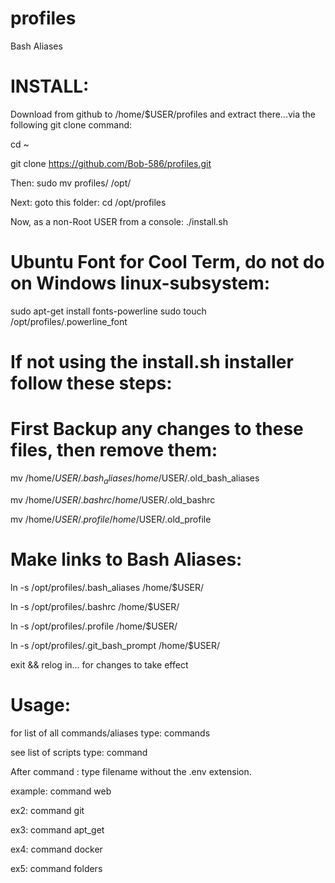 # profiles
Bash Aliases

# INSTALL:
Download from github to /home/$USER/profiles and extract there...via the following git clone command:

cd ~

git clone https://github.com/Bob-586/profiles.git

Then: sudo mv profiles/ /opt/

Next: goto this folder: cd /opt/profiles

Now, as a non-Root USER from a console: ./install.sh

# Ubuntu Font for Cool Term, do not do on Windows linux-subsystem:
sudo apt-get install fonts-powerline
sudo touch /opt/profiles/.powerline_font

# If not using the install.sh installer follow these steps:

# First Backup any changes to these files, then remove them:

mv /home/$USER/.bash_aliases /home/$USER/.old_bash_aliases

mv /home/$USER/.bashrc /home/$USER/.old_bashrc

mv /home/$USER/.profile /home/$USER/.old_profile

# Make links to Bash Aliases:

ln -s /opt/profiles/.bash_aliases /home/$USER/

ln -s /opt/profiles/.bashrc /home/$USER/

ln -s /opt/profiles/.profile /home/$USER/

ln -s /opt/profiles/.git_bash_prompt /home/$USER/

exit && relog in... for changes to take effect

# Usage:

for list of all commands/aliases type: commands

see list of scripts type: command

After command : type filename without the .env extension.

example: command web

ex2: command git

ex3: command apt_get

ex4: command docker

ex5: command folders
